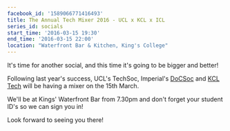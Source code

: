```yaml
---
facebook_id: '1589066771416493'
title: The Annual Tech Mixer 2016 - UCL x KCL x ICL
series_id: socials
start_time: '2016-03-15 19:30'
end_time: '2016-03-15 22:00'
location: "Waterfront Bar & Kitchen, King's College"
---
```


It's time for another social, and this time it's going to be bigger and better!   

Following last year's success, UCL's TechSoc, Imperial's [DoCSoc](http://docsoc.co.uk) and [KCL Tech](http://kcl.tech) will be having a mixer on the 15th March.  

We'll be at Kings' Waterfront Bar from 7.30pm and don't forget your student ID's so we can sign you in!   

Look forward to seeing you there!
